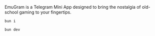 EmuGram is a Telegram Mini App designed to bring the nostalgia of old-school gaming to your fingertips.

```
bun i
```

```
bun dev
```
